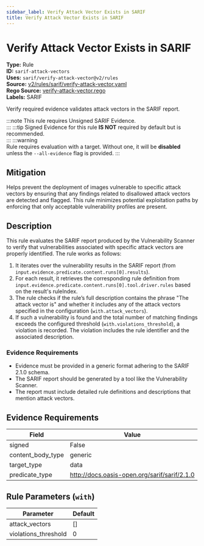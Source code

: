 ```yaml
---
sidebar_label: Verify Attack Vector Exists in SARIF
title: Verify Attack Vector Exists in SARIF
---  
```

# Verify Attack Vector Exists in SARIF  
**Type:** Rule  
**ID:** `sarif-attack-vectors`  
**Uses:** `sarif/verify-attack-vector@v2/rules`  
**Source:** [v2/rules/sarif/verify-attack-vector.yaml](https://github.com/scribe-public/sample-policies/blob/main/v2/rules/sarif/verify-attack-vector.yaml)  
**Rego Source:** [verify-attack-vector.rego](https://github.com/scribe-public/sample-policies/blob/main/v2/rules/sarif/verify-attack-vector.rego)  
**Labels:** SARIF  

Verify required evidence validates attack vectors in the SARIF report.

:::note 
This rule requires Unsigned SARIF Evidence.  
::: 
:::tip 
Signed Evidence for this rule **IS NOT** required by default but is recommended.  
::: 
:::warning  
Rule requires evaluation with a target. Without one, it will be **disabled** unless the `--all-evidence` flag is provided.
::: 

## Mitigation  
Helps prevent the deployment of images vulnerable to specific attack vectors by ensuring that any findings related to disallowed attack vectors are detected and flagged. This rule minimizes potential exploitation paths by enforcing that only acceptable vulnerability profiles are present.



## Description  
This rule evaluates the SARIF report produced by the Vulnerability Scanner to verify that vulnerabilities
associated with specific attack vectors are properly identified. The rule works as follows:

1. It iterates over the vulnerability results in the SARIF report (from `input.evidence.predicate.content.runs[0].results`).
2. For each result, it retrieves the corresponding rule definition from 
   `input.evidence.predicate.content.runs[0].tool.driver.rules` based on the result's ruleIndex.
3. The rule checks if the rule’s full description contains the phrase "The attack vector is" and whether it 
   includes any of the attack vectors specified in the configuration (`with.attack_vectors`).
4. If such a vulnerability is found and the total number of matching findings exceeds the configured threshold 
   (`with.violations_threshold`), a violation is recorded. The violation includes the rule identifier and the 
   associated description.

### **Evidence Requirements**

- Evidence must be provided in a generic format adhering to the SARIF 2.1.0 schema.
- The SARIF report should be generated by a tool like the Vulnerability Scanner.
- The report must include detailed rule definitions and descriptions that mention attack vectors.


## Evidence Requirements  
| Field | Value |
|-------|-------|
| signed | False |
| content_body_type | generic |
| target_type | data |
| predicate_type | http://docs.oasis-open.org/sarif/sarif/2.1.0 |

## Rule Parameters (`with`)  
| Parameter | Default |
|-----------|---------|
| attack_vectors | [] |
| violations_threshold | 0 |
